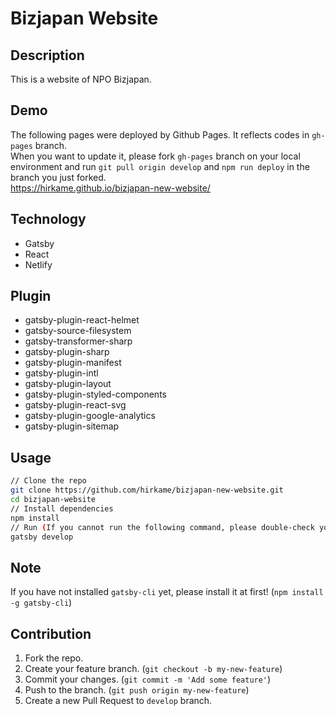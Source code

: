 # Bizjapan Website

## Description
This is a website of NPO Bizjapan. 

## Demo
The following pages were deployed by Github Pages. It reflects codes in `gh-pages` branch.  
When you want to update it, please fork `gh-pages` branch on your local environment and run `git pull origin develop` and `npm run deploy` in the branch you just forked.  
https://hirkame.github.io/bizjapan-new-website/

## Technology
* Gatsby
* React
* Netlify

## Plugin
* gatsby-plugin-react-helmet
* gatsby-source-filesystem
* gatsby-transformer-sharp
* gatsby-plugin-sharp
* gatsby-plugin-manifest
* gatsby-plugin-intl
* gatsby-plugin-layout
* gatsby-plugin-styled-components
* gatsby-plugin-react-svg
* gatsby-plugin-google-analytics
* gatsby-plugin-sitemap

## Usage
```bash
// Clone the repo
git clone https://github.com/hirkame/bizjapan-new-website.git
cd bizjapan-website
// Install dependencies
npm install
// Run (If you cannot run the following command, please double-check you installed gatsby-cli.)
gatsby develop
```

## Note
If you have not installed `gatsby-cli` yet, please install it at first! (`npm install -g gatsby-cli`)

## Contribution
1. Fork the repo. 
2. Create your feature branch. (`git checkout -b my-new-feature`)
3. Commit your changes. (`git commit -m 'Add some feature'`)
4. Push to the branch. (`git push origin my-new-feature`)
5. Create a new Pull Request to `develop` branch.
